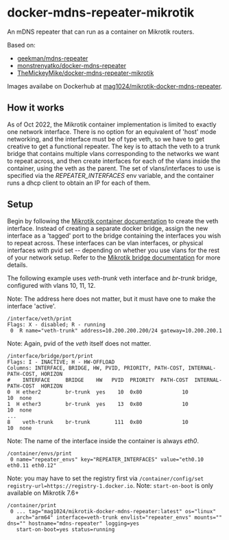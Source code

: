 # docker-mdns-repeater-mikrotik
An mDNS repeater that can run as a container on Mikrotik routers.

Based on:
* [geekman/mdns-repeater](https://github.com/geekman/mdns-repeater)
* [monstrenyatko/docker-mdns-repeater](https://github.com/monstrenyatko/docker-mdns-repeater)
* [TheMickeyMike/docker-mdns-repeater-mikrotik](https://github.com/TheMickeyMike/docker-mdns-repeater-mikrotik)

Images availabe on Dockerhub at [mag1024/mikrotik-docker-mdns-repeater](https://hub.docker.com/repository/docker/mag1024/mikrotik-docker-mdns-repeater).

## How it works
As of Oct 2022, the Mikrotik container implementation is limited to exactly one
network interface. There is no option for an equivalent of 'host' mode
networking, and the interface must be of type veth, so we have to get creative
to get a functional repeater. The key is to attach the veth to a trunk bridge
that contains multiple vlans corresponding to the networks we want to repeat
across, and then create interfaces for each of the vlans inside the container,
using the veth as the parent. The set of vlans/interfaces to use is specified
via the _REPEATER_INTERFACES_ env variable, and the container runs a dhcp client
to obtain an IP for each of them.

## Setup
Begin by following the [Mikrotik container
documentation](https://help.mikrotik.com/docs/display/ROS/Container) to create
the veth interface.  Instead of creating a separate docker bridge, assign the
new interface as a 'tagged' port to the bridge containing the interfaces you
wish to repeat across.  These interfaces can be vlan interfaces, or physical
interfaces with pvid set -- depending on whether you use vlans for the rest of
your network setup. Refer to the [Mikrotik bridge
documentation](https://help.mikrotik.com/docs/display/ROS/Bridge+VLAN+Table) for
more details.

The following example uses _veth-trunk_ veth interface and _br-trunk_ bridge,
configured with vlans 10, 11, 12.

Note: The address here does not matter, but it must have one to make the
interface 'active'.
```
/interface/veth/print
Flags: X - disabled; R - running
 0  R name="veth-trunk" address=10.200.200.200/24 gateway=10.200.200.1
```

Note: Again, pvid of the _veth_ itself does not matter.
```
/interface/bridge/port/print
Flags: I - INACTIVE; H - HW-OFFLOAD
Columns: INTERFACE, BRIDGE, HW, PVID, PRIORITY, PATH-COST, INTERNAL-PATH-COST, HORIZON
#    INTERFACE     BRIDGE    HW   PVID  PRIORITY  PATH-COST  INTERNAL-PATH-COST  HORIZON
0  H ether2        br-trunk  yes    10  0x80             10                  10  none
1  H ether3        br-trunk  yes    13  0x80             10                  10  none
...
8    veth-trunk    br-trunk        111  0x80             10                  10  none
```

Note: The name of the interface inside the container is always _eth0_.
```
/container/envs/print
 0 name="repeater_envs" key="REPEATER_INTERFACES" value="eth0.10 eth0.11 eth0.12"
```

Note: you may have to set the registry first via `/container/config/set registry-url=https://registry-1.docker.io`.
Note: `start-on-boot` is only available on Mikrotik 7.6+
```
/container/print
 0 ... tag="mag1024/mikrotik-docker-mdns-repeater:latest" os="linux"
   arch="arm64" interface=veth-trunk envlist="repeater_envs" mounts="" dns="" hostname="mdns-repeater" logging=yes
   start-on-boot=yes status=running
```
